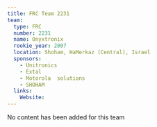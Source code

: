 ```yaml
---
title: FRC Team 2231
team:
  type: FRC
  number: 2231
  name: Onyxtronix
  rookie_year: 2007
  location: Shoham, HaMerkaz (Central), Israel
  sponsors:
    - Unitronics
    - Extal
    - Motorola  solutions
    - SHOHAM
  links:
    Website: 
---
```

No content has been added for this team